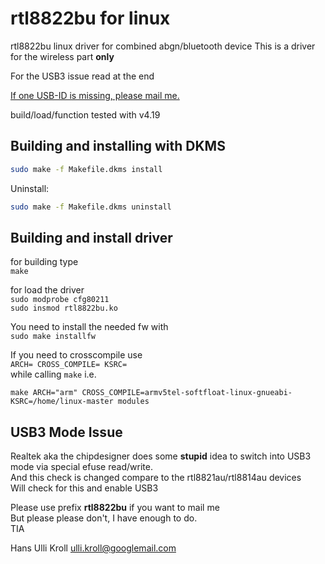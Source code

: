 rtl8822bu for linux
===================

rtl8822bu linux driver for combined abgn/bluetooth device
This is a driver for the wireless part **only**

For the USB3 issue read at the end  

<u>If one USB-ID is missing, please mail me.</u>  

build/load/function tested with v4.19  


Building and installing with DKMS
---------------------------------

```sh
sudo make -f Makefile.dkms install
```

Uninstall:

```sh
sudo make -f Makefile.dkms uninstall
```


Building and install driver
---------------------------

for building type  
`make`  

for load the driver  
`sudo modprobe cfg80211`  
`sudo insmod rtl8822bu.ko`  


You need to install the needed fw with  
`sudo make installfw`  

If you need to crosscompile use  
`ARCH= CROSS_COMPILE= KSRC=`  
while calling `make` i.e.  

`make ARCH="arm" CROSS_COMPILE=armv5tel-softfloat-linux-gnueabi- KSRC=/home/linux-master modules`  

USB3 Mode Issue
---------------
Realtek aka the chipdesigner does some **stupid** idea to switch into USB3 mode via special efuse read/write.  
And this check is changed compare to the rtl8821au/rtl8814au devices  
Will check for this and enable USB3

Please use prefix **rtl8822bu** if you want to mail me  
But please please don't, I have enough to do.  
TIA  

Hans Ulli Kroll <ulli.kroll@googlemail.com>
